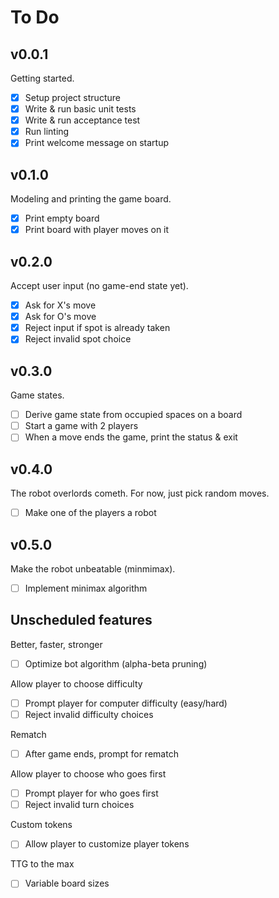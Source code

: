# To Do

## v0.0.1
Getting started.

- [x] Setup project structure
- [x] Write & run basic unit tests
- [x] Write & run acceptance test
- [x] Run linting
- [x] Print welcome message on startup

## v0.1.0
Modeling and printing the game board.

- [x] Print empty board
- [x] Print board with player moves on it

## v0.2.0
Accept user input (no game-end state yet).

- [x] Ask for X's move
- [x] Ask for O's move
- [x] Reject input if spot is already taken
- [x] Reject invalid spot choice

## v0.3.0
Game states.

- [ ] Derive game state from occupied spaces on a board
- [ ] Start a game with 2 players
- [ ] When a move ends the game, print the status & exit

## v0.4.0
The robot overlords cometh. For now, just pick random moves.

- [ ] Make one of the players a robot

## v0.5.0
Make the robot unbeatable (minmimax).

- [ ] Implement minimax algorithm

## Unscheduled features
Better, faster, stronger
- [ ] Optimize bot algorithm (alpha-beta pruning)

Allow player to choose difficulty
- [ ] Prompt player for computer difficulty (easy/hard)
- [ ] Reject invalid difficulty choices

Rematch
- [ ] After game ends, prompt for rematch

Allow player to choose who goes first
- [ ] Prompt player for who goes first
- [ ] Reject invalid turn choices

Custom tokens
- [ ] Allow player to customize player tokens

TTG to the max
- [ ] Variable board sizes